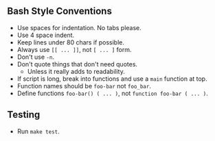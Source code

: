 ## Bash Style Conventions

* Use spaces for indentation.
  No tabs please.
* Use 4 space indent.
* Keep lines under 80 chars if possible.
* Always use `[[ ... ]]`, not `[ ... ]` form.
* Don't use `-n`.
* Don't quote things that don't need quotes.
  * Unless it really adds to readability.
* If script is long, break into functions and use a `main` function at top.
* Function names should be `foo-bar` not `foo_bar`.
* Define functions `foo-bar() ( ... )`, not `function foo-bar ( ... )`.

## Testing

* Run `make test`.
